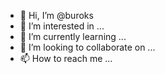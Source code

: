 - 👋 Hi, I’m @buroks
- 👀 I’m interested in ...
- 🌱 I’m currently learning ...
- 💞️ I’m looking to collaborate on ...
- 📫 How to reach me ...

<!---
buroks/buroks is a ✨ special ✨ repository because its `README.md` (this file) appears on your GitHub profile.
You can click the Preview link to take a look at your changes.
--->
